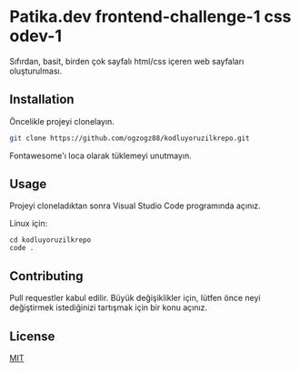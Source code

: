 # Patika.dev frontend-challenge-1 css odev-1

Sıfırdan, basit, birden çok sayfalı html/css içeren web sayfaları oluşturulması.

## Installation

Öncelikle projeyi clonelayın.

```bash
git clone https://github.com/ogzogz88/kodluyoruzilkrepo.git
```

Fontawesome'ı loca olarak tüklemeyi unutmayın.

## Usage

Projeyi cloneladıktan sonra Visual Studio Code programında açınız.

Linux için:

```linux
cd kodluyoruzilkrepo
code .
```

## Contributing

Pull requestler kabul edilir. Büyük değişiklikler için, lütfen önce neyi değiştirmek istediğinizi tartışmak için bir konu açınız.

## License

[MIT](https://choosealicense.com/licenses/mit/)
